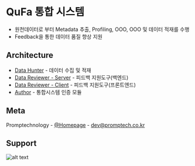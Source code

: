 # QuFa 통합 시스템

- 원천데이터로 부터 Metadata 추출, Profiling, OOO, OOO 및 데이터 적재를 수행
- Feedback을 통한 데이터 품질 향상 지원

## Architecture
 * [Data Hunter](https://gitlab.com/qufa/qufa_datahunter) - 데이터 수집 및 적재
 * [Data Reviewer - Server](https://github.com/Data-Infuser/Designer-Server) - 피드백 지원도구(백엔드)
 * [Data Reviewer - Client](https://github.com/Data-Infuser/Designer-Client) - 피드백 지원도구(프론트엔드)
 * [Author](https://github.com/Data-Infuser/Author) - 통합시스템 인증 모듈

## Meta

Promptechnology - [@Homepage](http://www.promptech.co.kr/) - [dev@promptech.co.kr](dev@promptech.co.kr)

## Support
![alt text](http://wisepaip.org/assets/home/promptech-d8574a0910561aaea077bc759b1cf94c07baecc551f034ee9c7e830572d671de.png "Title Text")